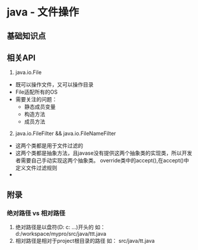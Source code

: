 # java - 文件操作

## 基础知识点



## 相关API

1. java.io.File

- 既可以操作文件，又可以操作目录
- File适配所有的OS
- 需要关注的问题：
    + 静态成员变量
    + 构造方法
    + 成员方法

2. java.io.FileFilter && java.io.FileNameFilter

- 这两个类都是用于文件过滤的
- 这两个类都是抽象方法，且javase没有提供这两个抽象类的实现类，所以开发者需要自己手动实现这两个抽象类。
override类中的accept(),在accept()中定义文件过滤规则
- 

## 附录

### 绝对路径 vs 相对路径

1. 绝对路径是以盘符(D: c: ...)开头的
    如： d:/workspace/mypro/src/java/ttt.java
2. 相对路径是相对于project根目录的路径
    如： src/java/tt.java
    